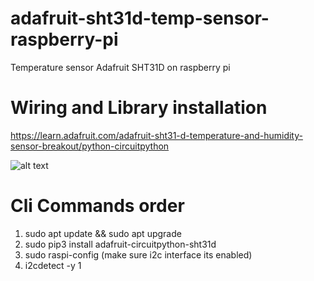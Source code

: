 # adafruit-sht31d-temp-sensor-raspberry-pi
Temperature sensor Adafruit SHT31D on raspberry pi

# Wiring and Library installation
https://learn.adafruit.com/adafruit-sht31-d-temperature-and-humidity-sensor-breakout/python-circuitpython

![alt text](https://cdn-learn.adafruit.com/assets/assets/000/058/803/original/adafruit_products_raspi_sht31d_i2c.jpg?1533843594 "Pi3 Wiring")

# Cli Commands order
1. sudo apt update && sudo apt upgrade
2. sudo pip3 install adafruit-circuitpython-sht31d
3. sudo raspi-config (make sure i2c interface its enabled)
4. i2cdetect -y 1
